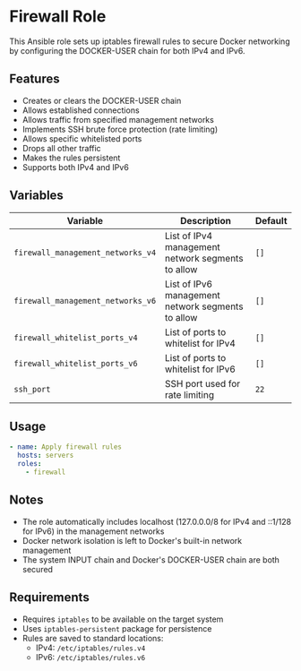 # Firewall Role

This Ansible role sets up iptables firewall rules to secure Docker networking by configuring the DOCKER-USER chain for both IPv4 and IPv6.

## Features

- Creates or clears the DOCKER-USER chain
- Allows established connections
- Allows traffic from specified management networks
- Implements SSH brute force protection (rate limiting)
- Allows specific whitelisted ports
- Drops all other traffic
- Makes the rules persistent
- Supports both IPv4 and IPv6

## Variables

| Variable | Description | Default |
|----------|-------------|---------|
| `firewall_management_networks_v4` | List of IPv4 management network segments to allow | `[]` |
| `firewall_management_networks_v6` | List of IPv6 management network segments to allow | `[]` |
| `firewall_whitelist_ports_v4` | List of ports to whitelist for IPv4 | `[]` |
| `firewall_whitelist_ports_v6` | List of ports to whitelist for IPv6 | `[]` |
| `ssh_port` | SSH port used for rate limiting | `22` |

## Usage

```yaml
- name: Apply firewall rules
  hosts: servers
  roles:
    - firewall
```

## Notes

- The role automatically includes localhost (127.0.0.0/8 for IPv4 and ::1/128 for IPv6) in the management networks
- Docker network isolation is left to Docker's built-in network management
- The system INPUT chain and Docker's DOCKER-USER chain are both secured

## Requirements

- Requires `iptables` to be available on the target system
- Uses `iptables-persistent` package for persistence
- Rules are saved to standard locations:
  - IPv4: `/etc/iptables/rules.v4`
  - IPv6: `/etc/iptables/rules.v6` 